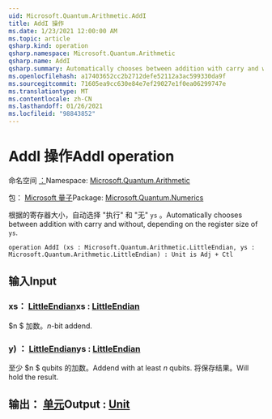 ```yaml
---
uid: Microsoft.Quantum.Arithmetic.AddI
title: AddI 操作
ms.date: 1/23/2021 12:00:00 AM
ms.topic: article
qsharp.kind: operation
qsharp.namespace: Microsoft.Quantum.Arithmetic
qsharp.name: AddI
qsharp.summary: Automatically chooses between addition with carry and without, depending on the register size of `ys`.
ms.openlocfilehash: a17403652cc2b2712defe52112a3ac599330da9f
ms.sourcegitcommit: 71605ea9cc630e84e7ef29027e1f0ea06299747e
ms.translationtype: MT
ms.contentlocale: zh-CN
ms.lasthandoff: 01/26/2021
ms.locfileid: "98843852"
---
```

# <a name="addi-operation"></a><span data-ttu-id="502a3-102">AddI 操作</span><span class="sxs-lookup"><span data-stu-id="502a3-102">AddI operation</span></span>

<span data-ttu-id="502a3-103">命名空间 [：](xref:Microsoft.Quantum.Arithmetic)</span><span class="sxs-lookup"><span data-stu-id="502a3-103">Namespace: [Microsoft.Quantum.Arithmetic](xref:Microsoft.Quantum.Arithmetic)</span></span>

<span data-ttu-id="502a3-104">包： [Microsoft 量子](https://nuget.org/packages/Microsoft.Quantum.Numerics)</span><span class="sxs-lookup"><span data-stu-id="502a3-104">Package: [Microsoft.Quantum.Numerics](https://nuget.org/packages/Microsoft.Quantum.Numerics)</span></span>


<span data-ttu-id="502a3-105">根据的寄存器大小，自动选择 "执行" 和 "无" `ys` 。</span><span class="sxs-lookup"><span data-stu-id="502a3-105">Automatically chooses between addition with carry and without, depending on the register size of `ys`.</span></span>

```qsharp
operation AddI (xs : Microsoft.Quantum.Arithmetic.LittleEndian, ys : Microsoft.Quantum.Arithmetic.LittleEndian) : Unit is Adj + Ctl
```


## <a name="input"></a><span data-ttu-id="502a3-106">输入</span><span class="sxs-lookup"><span data-stu-id="502a3-106">Input</span></span>

### <a name="xs--littleendian"></a><span data-ttu-id="502a3-107">xs： [LittleEndian](xref:Microsoft.Quantum.Arithmetic.LittleEndian)</span><span class="sxs-lookup"><span data-stu-id="502a3-107">xs : [LittleEndian](xref:Microsoft.Quantum.Arithmetic.LittleEndian)</span></span>

<span data-ttu-id="502a3-108">$n $ 加数。</span><span class="sxs-lookup"><span data-stu-id="502a3-108">$n$-bit addend.</span></span>


### <a name="ys--littleendian"></a><span data-ttu-id="502a3-109">y) ： [LittleEndian](xref:Microsoft.Quantum.Arithmetic.LittleEndian)</span><span class="sxs-lookup"><span data-stu-id="502a3-109">ys : [LittleEndian](xref:Microsoft.Quantum.Arithmetic.LittleEndian)</span></span>

<span data-ttu-id="502a3-110">至少 $n $ qubits 的加数。</span><span class="sxs-lookup"><span data-stu-id="502a3-110">Addend with at least $n$ qubits.</span></span> <span data-ttu-id="502a3-111">将保存结果。</span><span class="sxs-lookup"><span data-stu-id="502a3-111">Will hold the result.</span></span>



## <a name="output--unit"></a><span data-ttu-id="502a3-112">输出： [单元](xref:microsoft.quantum.lang-ref.unit)</span><span class="sxs-lookup"><span data-stu-id="502a3-112">Output : [Unit](xref:microsoft.quantum.lang-ref.unit)</span></span>

